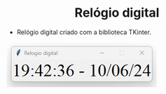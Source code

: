 <h1 align="center">Relógio digital</h1>

- Relógio digital criado com a biblioteca TKinter.

![Screenshot](https://github.com/AndrewVargas1991/Relogio-digital/blob/main/imagens/Tela.png)
